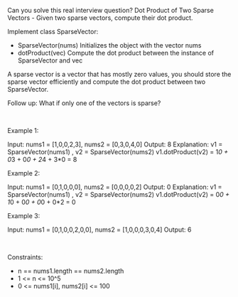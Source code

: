 Can you solve this real interview question? Dot Product of Two Sparse Vectors - Given two sparse vectors, compute their dot product.

Implement class SparseVector:

 * SparseVector(nums) Initializes the object with the vector nums
 * dotProduct(vec) Compute the dot product between the instance of SparseVector and vec

A sparse vector is a vector that has mostly zero values, you should store the sparse vector efficiently and compute the dot product between two SparseVector.

Follow up: What if only one of the vectors is sparse?

 

Example 1:


Input: nums1 = [1,0,0,2,3], nums2 = [0,3,0,4,0]
Output: 8
Explanation: v1 = SparseVector(nums1) , v2 = SparseVector(nums2)
v1.dotProduct(v2) = 1*0 + 0*3 + 0*0 + 2*4 + 3*0 = 8


Example 2:


Input: nums1 = [0,1,0,0,0], nums2 = [0,0,0,0,2]
Output: 0
Explanation: v1 = SparseVector(nums1) , v2 = SparseVector(nums2)
v1.dotProduct(v2) = 0*0 + 1*0 + 0*0 + 0*0 + 0*2 = 0


Example 3:


Input: nums1 = [0,1,0,0,2,0,0], nums2 = [1,0,0,0,3,0,4]
Output: 6


 

Constraints:

 * n == nums1.length == nums2.length
 * 1 <= n <= 10^5
 * 0 <= nums1[i], nums2[i] <= 100